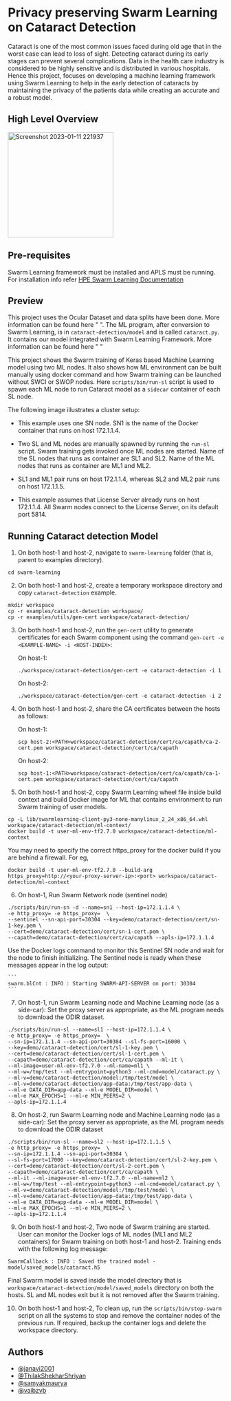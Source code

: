 
# Privacy preserving Swarm Learning on Cataract Detection

Cataract is one of the most common issues faced during old age 
that in the worst case can lead to loss of sight. Detecting 
cataract during its early stages can prevent several complications.
Data in the health care industry is considered to be highly sensitive and is distributed in various hospitals. Hence this project, focuses on developing a machine learning framework using Swarm Learning to help in the early detection of cataracts by maintaining the privacy of the patients data while creating an accurate and a robust model. 




 

## High Level Overview
<img width="245" alt="Screenshot 2023-01-11 221937" src="https://user-images.githubusercontent.com/66358485/211866773-9c75636c-267a-4013-a1d9-54dc995e9a67.png">


## Pre-requisites 
Swarm Learning framework must be installed and APLS must be running.
For installation info refer [HPE Swarm Learning Documentation](https://github.com/HewlettPackard/swarm-learning)

## Preview 
This project uses the Ocular Dataset and data splits have been done. More information can be found here " ". 
The ML program, after conversion to Swarm Learning, is in `cataract-detection/model` and is called `cataract.py`. 
It contains our model integrated with Swarm Learning Framework. More information can be found here " "

This project shows the Swarm training of Keras based Machine Learning 
model using two ML nodes. It also shows how ML environment can 
be built manually using docker command and how Swarm training 
can be launched without SWCI or SWOP nodes. 
Here `scripts/bin/run-sl` script is used to spawn each ML node 
to run Cataract model as a `sidecar` container of each SL node.

The following image illustrates a cluster setup:


-   This example uses one SN node. SN1 is the name of the Docker container that runs on host 172.1.1.4.

-   Two SL and ML nodes are manually spawned by running the `run-sl` script. Swarm training gets invoked once ML nodes are started. Name of the SL nodes that runs as container are SL1 and SL2. Name of the ML nodes that runs as container are ML1 and ML2.

-   SL1 and ML1 pair runs on host 172.1.1.4, whereas SL2 and ML2 pair runs on host 172.1.1.5.

-   This example assumes that License Server already runs on host 172.1.1.4. All Swarm nodes connect to the License Server, on its default port 5814.


## Running Cataract detection Model

1.  On both host-1 and host-2, navigate to `swarm-learning` folder \(that is, parent to examples directory\).

```
cd swarm-learning
```

2.  On both host-1 and host-2, create a temporary workspace directory and copy `cataract-detection` example.

```
mkdir workspace
cp -r examples/cataract-detection workspace/
cp -r examples/utils/gen-cert workspace/cataract-detection/
```

3.  On both host-1 and host-2, run the `gen-cert` utility to generate certificates for each Swarm component using the command `gen-cert -e <EXAMPLE-NAME> -i <HOST-INDEX>`:

    On host-1:

    ```
    ./workspace/cataract-detection/gen-cert -e cataract-detection -i 1
    ```

    On host-2:

    ```
    ./workspace/cataract-detection/gen-cert -e cataract-detection -i 2
    ```

4.  On both host-1 and host-2, share the CA certificates between the hosts as follows:

    On host-1:

    ```
    scp host-2:<PATH>workspace/cataract-detection/cert/ca/capath/ca-2-cert.pem workspace/cataract-detection/cert/ca/capath
    
    ```

    On host-2:

    ```
    scp host-1:<PATH>workspace/cataract-detection/cert/ca/capath/ca-1-cert.pem workspace/cataract-detection/cert/ca/capath
    
    ```

5.  On both host-1 and host-2, copy Swarm Learning wheel file inside build context and build Docker image for ML that contains environment to run Swarm training of user models.

```
cp -L lib/swarmlearning-client-py3-none-manylinux_2_24_x86_64.whl workspace/cataract-detection/ml-context/
docker build -t user-ml-env-tf2.7.0 workspace/cataract-detection/ml-context
```
You may need to specify the correct https_proxy for the docker build if you are behind a firewall. For eg,
``` 
docker build -t user-ml-env-tf2.7.0 --build-arg https_proxy=http://<your-proxy-server-ip>:<port> workspace/cataract-detection/ml-context
```

6.  On host-1, Run Swarm Network node \(sentinel node\)

```
./scripts/bin/run-sn -d --name=sn1 --host-ip=172.1.1.4 \
-e http_proxy= -e https_proxy=  \
--sentinel --sn-api-port=30304 --key=demo/cataract-detection/cert/sn-1-key.pem \
--cert=demo/cataract-detection/cert/sn-1-cert.pem \
--capath=demo/cataract-detection/cert/ca/capath --apls-ip=172.1.1.4
```

   Use the Docker logs command to monitor this Sentinel SN node and wait for the node to finish initializing. The Sentinel node is ready when these messages appear in the log output:

    ```
    swarm.blCnt : INFO : Starting SWARM-API-SERVER on port: 30304
    ```

7.  On host-1, run Swarm Learning node and Machine Learning node \(as a side-car\): Set the proxy server as appropriate, as the ML program needs to download the ODIR dataset.

```
./scripts/bin/run-sl --name=sl1 --host-ip=172.1.1.4 \
-e http_proxy= -e https_proxy=  \
--sn-ip=172.1.1.4 --sn-api-port=30304 --sl-fs-port=16000 \
--key=demo/cataract-detection/cert/sl-1-key.pem \
--cert=demo/cataract-detection/cert/sl-1-cert.pem \
--capath=demo/cataract-detection/cert/ca/capath --ml-it \
--ml-image=user-ml-env-tf2.7.0 --ml-name=ml1 \
--ml-w=/tmp/test --ml-entrypoint=python3 --ml-cmd=model/cataract.py \
--ml-v=demo/cataract-detection/model:/tmp/test/model \
--ml-v=demo/cataract-detection/app-data:/tmp/test/app-data \
--ml-e DATA_DIR=app-data --ml-e MODEL_DIR=model \
--ml-e MAX_EPOCHS=1 --ml-e MIN_PEERS=2 \
--apls-ip=172.1.1.4
```

8.  On host-2, run Swarm Learning node and Machine Learning node \(as a side-car\): Set the proxy server as appropriate, as the ML program needs to download the ODIR dataset

```
./scripts/bin/run-sl --name=sl2 --host-ip=172.1.1.5 \
-e http_proxy= -e https_proxy=  \
--sn-ip=172.1.1.4 --sn-api-port=30304 \
--sl-fs-port=17000 --key=demo/cataract-detection/cert/sl-2-key.pem \
--cert=demo/cataract-detection/cert/sl-2-cert.pem \
--capath=demo/cataract-detection/cert/ca/capath \
--ml-it --ml-image=user-ml-env-tf2.7.0 --ml-name=ml2 \
--ml-w=/tmp/test --ml-entrypoint=python3 --ml-cmd=model/cataract.py \
--ml-v=demo/cataract-detection/model:/tmp/test/model \
--ml-v=demo/cataract-detection/app-data:/tmp/test/app-data \
--ml-e DATA_DIR=app-data --ml-e MODEL_DIR=model \
--ml-e MAX_EPOCHS=1 --ml-e MIN_PEERS=2 \
--apls-ip=172.1.1.4
```

9.  On both host-1 and host-2, Two node of Swarm training are started. User can monitor the Docker logs of ML nodes \(ML1 and ML2 containers\) for Swarm training on both host-1 and host-2. Training ends with the following log message:

```
SwarmCallback : INFO : Saved the trained model - model/saved_models/cataract.h5
```

   Final Swarm model is saved inside the model directory that is `workspace/cataract-detection/model/saved_models` directory on both the hosts. SL and ML nodes exit but it is not removed after the Swarm training.

10. On both host-1 and host-2, To clean up, run the `scripts/bin/stop-swarm` script on all the systems to stop and remove the container nodes of the previous run. If required, backup the container logs and delete the workspace directory.




 




## Authors

- [@janavi2001](https://www.github.com/janavi2001)
- [@ThilakShekharShriyan](https://www.github.com/ThilakShekharShriyan)
- [@samyakmaurya](https://www.github.com/samyakmaurya)
- [@vaibzvb](https://github.com/vaibzvb)

